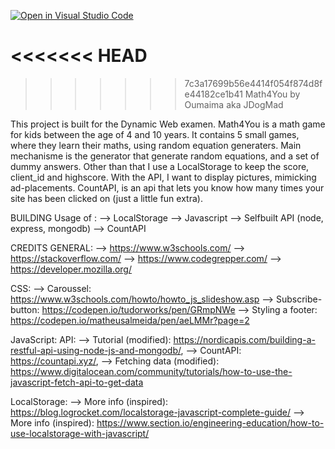 [![Open in Visual Studio Code](https://classroom.github.com/assets/open-in-vscode-f059dc9a6f8d3a56e377f745f24479a46679e63a5d9fe6f495e02850cd0d8118.svg)](https://classroom.github.com/online_ide?assignment_repo_id=7314754&assignment_repo_type=AssignmentRepo)

<<<<<<< HEAD
=======

>>>>>>> 7c3a17699b56e4414f054f874d8fe44182ce1b41
                                Math4You by Oumaima aka JDogMad

This project is built for the Dynamic Web examen. Math4You is a math game for kids between the age of 4 and 10 years. It contains 5 small games, where they learn their maths, using random equation generaters. Main mechanisme is the generator that generate random equations, and a set of dummy answers. Other than that I use a LocalStorage to keep the score, client_id and highscore. With the API, I want to display pictures, mimicking ad-placements. CountAPI, is an api that lets you know how many times your site has been clicked on (just a little fun extra). 

BUILDING
Usage of :
--> LocalStorage
--> Javascript
--> Selfbuilt API (node, express, mongodb)
--> CountAPI

CREDITS
GENERAL:
--> https://www.w3schools.com/
--> https://stackoverflow.com/
--> https://www.codegrepper.com/
--> https://developer.mozilla.org/

CSS: 
--> Caroussel: https://www.w3schools.com/howto/howto_js_slideshow.asp 
--> Subscribe-button: https://codepen.io/tudorworks/pen/GRmpNWe
--> Styling a footer: https://codepen.io/matheusalmeida/pen/aeLMMr?page=2

JavaScript:
API: 
    --> Tutorial (modified): https://nordicapis.com/building-a-restful-api-using-node-js-and-mongodb/,
    --> CountAPI: https://countapi.xyz/,
    --> Fetching data (modified): https://www.digitalocean.com/community/tutorials/how-to-use-the-javascript-fetch-api-to-get-data

LocalStorage:
    --> More info (inspired): https://blog.logrocket.com/localstorage-javascript-complete-guide/
    --> More info (inspired): https://www.section.io/engineering-education/how-to-use-localstorage-with-javascript/

